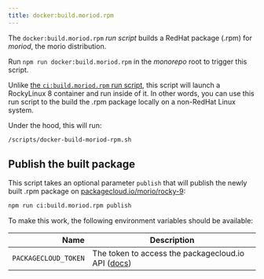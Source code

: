 ```yaml
--- 
title: docker:build.moriod.rpm
---
```


The `docker:build.moriod.rpm` _run script_ builds a RedHat package (.rpm) 
for _moriod_, the morio distribution.

Run `npm run docker:build.moriod.rpm` in the _monorepo_ root to trigger this script.

Unlike [the `ci:build.moriod.rpm` run
script](/docs/reference/contributors/monorepo/run-scripts/ci-build-moriod-rpm),
this script will launch a RockyLinux 8 container and run inside of it. In other
words, you can use this run script to the build the .rpm package locally on a
non-RedHat Linux system.

Under the hood, this will run:

```sh title="Terminal"
/scripts/docker-build-moriod-rpm.sh
```

## Publish the built package

This script takes an optional parameter `publish` that will publish the newly
built .rpm package on
[packagecloud.io/morio/rocky-9](https://packagecloud.io/morio/rocky-9):

```sh title="Terminal"
npm run ci:build.moriod.rpm publish
```

To make this work, the following environment variables should be available:

| Name | Description |
| ----:| ----------- |
| `PACKAGECLOUD_TOKEN` | The token to access the packagecloud.io API ([docs](https://packagecloud.io/docs/api#api_tokens)) |

